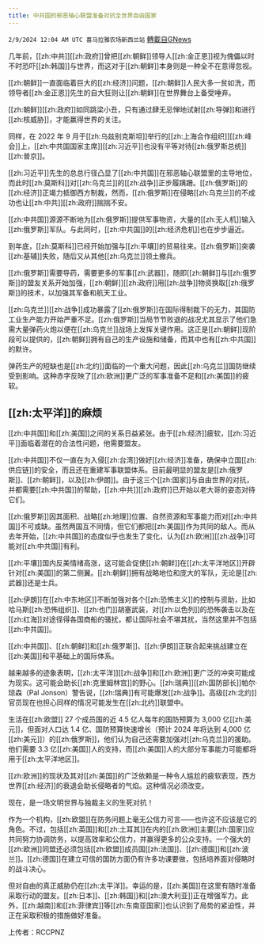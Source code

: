 ```yaml
---
title: 中共国的邪恶轴心联盟准备对抗全世界自由国家
---
```

`2/9/2024 12:04 AM UTC 喜马拉雅农场新西兰站` [轉載自GNews](https://gnews.org/articles/2293902)

几年前，[[zh:中共]][[zh:政府]]曾把[[zh:朝鲜]]领导人[[zh:金正恩]]视为傀儡以时不时恐吓[[zh:韩国]]与世界，而这对于[[zh:朝鲜]]本身则是一种全不在意得忽视。

[[zh:朝鲜]]一直面临着巨大的[[zh:经济]]问题，[[zh:朝鲜]]人民大多一贫如洗，而领导者[[zh:金正恩]]先生的自大狂则让[[zh:朝鲜]]在世界舞台上备受唾弃。

[[zh:朝鲜]][[zh:政府]]如同跳梁小丑，只有通过肆无忌惮地试射[[zh:导弹]]和进行[[zh:核威胁]]，才能赢得世界的关注。

同样，在 2022 年 9 月于[[zh:乌兹别克斯坦]]举行的[[zh:上海合作组织]][[zh:峰会]]上，[[zh:中共国国家主席]][[zh:习近平]]也没有平等对待[[zh:俄罗斯总统]][[zh:普京]]。

[[zh:习近平]]先生的总总行径凸显了[[zh:中共国]]在邪恶轴心联盟里的主导地位，而此时[[zh:莫斯科]]对[[zh:乌克兰]]的[[zh:战争]]正步履蹒跚。[[zh:俄罗斯]]的[[zh:经济]]正竭力抵御西方制裁，然而，[[zh:俄罗斯]]在侵略[[zh:乌克兰]]的不成功也让[[zh:中共]][[zh:政府]]揣揣不安。

[[zh:中共国]]源源不断地为[[zh:俄罗斯]]提供军事物资，大量的[[zh:无人机]]输入[[zh:俄罗斯]]军队。与此同时，[[zh:中共国]]的[[zh:经济危机]]也在步步逼近。

到年底，[[zh:莫斯科]]已经开始加强与[[zh:平壤]]的贸易往来。[[zh:俄罗斯]]突袭[[zh:基辅]]失败，随后又从其他[[zh:乌克兰]]领土撤兵。

[[zh:俄罗斯]]需要导药，需要更多的军事[[zh:武器]]，随即[[zh:朝鲜]]与[[zh:俄罗斯]]的盟友关系开始加强，[[zh:朝鲜]][[zh:政府]]用[[zh:战争]]物资换取[[zh:俄罗斯]]的技术，以加强其军备和航天工业。

[[zh:乌克兰]][[zh:战争]]成功暴露了[[zh:俄罗斯]]在国际得制裁下的无力，其国防工业生产能力开始严重不足。[[zh:俄罗斯]]当局节节败退的战况尤其显示了他们急需大量弹药火炮以便在[[zh:乌克兰]]战场上发挥关键作用。这正是[[zh:朝鲜]]现阶段可以提供的，[[zh:朝鲜]]拥有自己的生产设施和储备，而其中也有[[zh:中共国]]的默许。

弹药生产的短缺也是[[zh:北约]]面临的一个重大问题，因此[[zh:乌克兰]]国防继续受到影响。这种赤字反映了[[zh:欧洲]]更广泛的军事准备不足和[[zh:美国]]的疲软。

## [[zh:太平洋]]的麻烦

[[zh:中共国]]和[[zh:美国]]之间的关系日益紧张。由于[[zh:经济]]疲软，[[zh:习近平]]面临着潜在的合法性问题，他需要盟友。

[[zh:中共国]]不仅一直在为入侵[[zh:台湾]]做好[[zh:经济]]准备，确保中立国[[zh:供应链]]的安全，而且还在重建军事联盟体系。目前最明显的盟友是[[zh:俄罗斯]]、[[zh:朝鲜]]，以及[[zh:伊朗]]。由于这三个[[zh:国家]]与自由世界的对抗，并都需要[[zh:中共国]]的帮助，[[zh:中共]][[zh:政府]]已开始以老大哥的姿态对待它们。

[[zh:俄罗斯]]因其面积、战略[[zh:地理]]位置、自然资源和军事能力而对[[zh:中共国]]不可或缺。虽然两国互不同情，但它们都把[[zh:美国]]作为共同的敌人。而从去年开始，[[zh:中共国]]的态度似乎也发生了变化，认为[[zh:欧洲]][[zh:战争]]可能对[[zh:中共国]]有利。

[[zh:平壤]]国内反美情绪高涨，这可能会促使[[zh:朝鲜]]在[[zh:太平洋地区]]开辟针对[[zh:美国]]的第二侧翼。[[zh:朝鲜]]拥有战略地位和庞大的军队，无论是[[zh:武器]]还是士兵。

[[zh:伊朗]]在[[zh:中东地区]]不断加强对各个[[zh:恐怖主义]]的控制与资助，比如哈马斯[[zh:恐怖组织]]、[[zh:也门]]胡塞武装，对[[zh:以色列]]的恐怖袭击以及在[[zh:红海]]对途径得各国商船的骚扰，都让国际社会不堪其扰，当然这里并不包括[[zh:中共国]]。

[[zh:中共国]]、[[zh:朝鲜]]和[[zh:俄罗斯]]、[[zh:伊朗]]正联合起来挑战建立在[[zh:美国]]和平基础上的国际体系。

越来越多的迹象表明，[[zh:太平洋]][[zh:战争]]和[[zh:欧洲]]更广泛的冲突可能成为现实。这可能会助长[[zh:克里姆林宫]]的野心。[[zh:瑞典]][[zh:国防部长]]帕尔·琼森（Pal Jonson）警告说，[[zh:瑞典]]有可能爆发[[zh:战争]]。高级[[zh:北约]]官员现在也担心同样的情况可能发生在[[zh:北约]]联盟中。

生活在[[zh:欧盟]] 27 个成员国的近 4.5 亿人每年的国防预算为 3,000 亿[[zh:美元]]，但面对人口达 1.4 亿、国防预算快速增长（预计 2024 年将达到 4,000 亿[[zh:美元]]）的[[zh:俄罗斯]]，他们认为自己还需要加强对[[zh:乌克兰]]的援助。他们需要 3.3 亿[[zh:美国]]人的支持，而[[zh:美国]]人的大部分军事能力可能都将用于[[zh:太平洋地区]]。

[[zh:欧洲]]的现状及其对[[zh:美国]]的广泛依赖是一种令人尴尬的疲软表现，西方世界[[zh:经济]]的衰退会助长侵略者的气焰。这种情况必须改变。

现在，是一场文明世界与独裁主义的生死对抗！

作为一个机构，[[zh:欧盟]]在防务问题上毫无公信力可言——也许这不应该是它的角色。不过，包括[[zh:英国]]和[[zh:土耳其]]在内的[[zh:欧洲]]主要[[zh:国家]]应共同努力协调防务，以提高效率和公信力，并赢得更多的公众支持。一个强大的[[zh:欧洲]]同盟还必须包括[[zh:欧盟]]成员国[[zh:法国]]、[[zh:德国]]和[[zh:波兰]]。[[zh:德国]]在建立可信的国防方面仍有许多功课要做，包括培养面对侵略时的战斗决心。

但对自由的真正威胁仍在[[zh:太平洋]]。幸运的是，[[zh:美国]]在这里有随时准备采取行动的盟友。[[zh:日本]]、[[zh:韩国]]和[[zh:澳大利亚]]正在增强军力。此外，[[zh:越南]]和[[zh:菲律宾]]等[[zh:东南亚国家]]也认识到了局势的紧迫性，并正在采取积极的措施做好准备。

上传者：RCCPNZ

